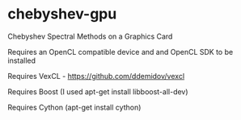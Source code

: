 chebyshev-gpu
=============

Chebyshev Spectral Methods on a Graphics Card 

Requires an OpenCL compatible device and and OpenCL SDK to be installed

Requires VexCL - https://github.com/ddemidov/vexcl

Requires Boost (I used apt-get install libboost-all-dev)

Requires Cython (apt-get install cython)
